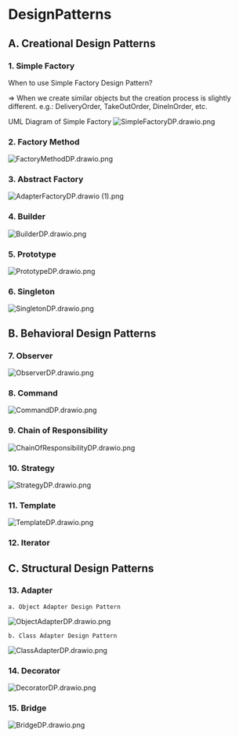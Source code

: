 # DesignPatterns

## **A. Creational Design Patterns**

### 1. **Simple Factory**

When to use Simple Factory Design Pattern?

=> When we create similar objects but the creation process is slightly different.
    e.g.: DeliveryOrder, TakeOutOrder, DineInOrder, etc.

UML Diagram of Simple Factory
![SimpleFactoryDP.drawio.png](uml%2FSimpleFactoryDP.drawio.png)

### 2. Factory Method

![FactoryMethodDP.drawio.png](uml%2FFactoryMethodDP.drawio.png)

### 3. Abstract Factory

![AdapterFactoryDP.drawio (1).png](uml%2FAdapterFactoryDP.drawio%20%281%29.png)

### 4. Builder 


![BuilderDP.drawio.png](uml%2FBuilderDP.drawio.png)

### 5. Prototype

![PrototypeDP.drawio.png](uml%2FPrototypeDP.drawio.png)

### 6. Singleton

![SingletonDP.drawio.png](uml%2FSingletonDP.drawio.png)

## B. Behavioral Design Patterns

### 7. Observer

![ObserverDP.drawio.png](uml%2FObserverDP.drawio.png)

### 8. Command

![CommandDP.drawio.png](uml%2FCommandDP.drawio.png)

### 9. Chain of Responsibility

![ChainOfResponsibilityDP.drawio.png](uml%2FChainOfResponsibilityDP.drawio.png)

### 10. Strategy

![StrategyDP.drawio.png](uml%2FStrategyDP.drawio.png)

### 11. Template

![TemplateDP.drawio.png](uml%2FTemplateDP.drawio.png)

### 12. Iterator

## C. Structural Design Patterns

### 13. Adapter

    a. Object Adapter Design Pattern

![ObjectAdapterDP.drawio.png](uml%2FObjectAdapterDP.drawio.png)

    b. Class Adapter Design Pattern
![ClassAdapterDP.drawio.png](uml%2FClassAdapterDP.drawio.png)

### 14. Decorator

![DecoratorDP.drawio.png](uml%2FDecoratorDP.drawio.png)

### 15. Bridge

![BridgeDP.drawio.png](uml%2FBridgeDP.drawio.png)

